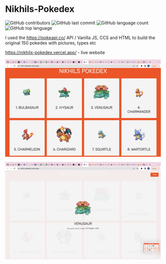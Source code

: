# Nikhils-Pokedex

![GitHub contributors](https://img.shields.io/github/contributors/nikhilkalhan92/Nikhils-Pokedex)
![GitHub last commit](https://img.shields.io/github/last-commit/nikhilkalhan92/Nikhils-Pokedex)
![GitHub language count](https://img.shields.io/github/languages/count/nikhilkalhan92/Nikhils-Pokedex)
![GitHub top language](https://img.shields.io/github/languages/top/nikhilkalhan92/Nikhils-Pokedex)


I used the https://pokeapi.co/ API / Vanilla JS, CCS and HTML to build the original 150 pokedex with pictures, types etc

https://nikhils-pokedex.vercel.app/ - live website


![Picture1](assets/picture1.png)

![Picture23](assets/picture23.png)

